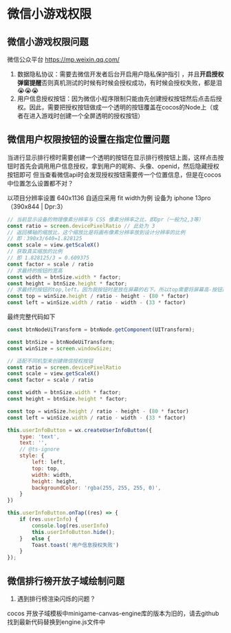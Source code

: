 # 微信小游戏权限

## 微信小游戏权限问题
微信公众平台 https://mp.weixin.qq.com/
1. 数据隐私协议：需要去微信开发者后台开启用户隐私保护指引
，并且**开启授权弹窗提醒**否则真机测试的时候有时候会授权成功，有时候会授权失败，都是泪 😭😭😭
2. 用户信息授权按钮：因为微信小程序限制只能由先创建授权按钮然后点击后授权。因此，需要把授权按钮做成一个透明的按钮覆盖在cocos的Node上（或者在进入游戏时创建一个全屏透明的授权按钮）

## 微信用户权限按钮的设置在指定位置问题
当进行显示排行榜时需要创建一个透明的按钮在显示排行榜按钮上面，这样点击按钮时首先会调用用户信息授权，拿到用户的昵称、头像、openid，然后隐藏授权按钮即可
但当查看微信api时会发现授权按钮需要传一个位置信息，但是在cocos中位置怎么设置都不对？

以项目分辨率设置 640x1136
自适应采用 fit width为例
设备为 iphone 13pro（390x844 | Dpr:3）
``` js
// 当前显示设备的物理像素分辨率与 CSS 像素分辨率之比，即Dpr（一般为2,3等）
const ratio = screen.devicePixelRatio // 此处为 3
// 返回横轴的缩放比，这个缩放比是将画布像素分辨率放到设计分辨率的比例
// 即：390x3/640=1.828125
const scale = view.getScaleX()
// 获取真实缩放的比例
// 即 1.828125/3 = 0.609375
const factor = scale / ratio
// 求最终的按钮的宽高
const width = btnSize.width * factor;
const height = btnSize.height * factor;
// 求最终的按钮的top,left。因为我按钮时是放在屏幕的右下。所以top需要将屏幕高-按钮高-距离下的间距即可，left同理
const top = winSize.height / ratio - height - (80 * factor)
const left = winSize.width / ratio - width - (33 * factor)
```

最终完整代码如下

``` js
const btnNodeUiTransform = btnNode.getComponent(UITransform);

const btnSize = btnNodeUiTransform;
const winSize = screen.windowSize;

// 适配不同机型来创建微信授权按钮
const ratio = screen.devicePixelRatio
const scale = view.getScaleX()
const factor = scale / ratio

const width = btnSize.width * factor;
const height = btnSize.height * factor;

const top = winSize.height / ratio - height - (80 * factor)
const left = winSize.width / ratio - width - (33 * factor)

this.userInfoButton = wx.createUserInfoButton({
	type: 'text',
	text: '',
	// @ts-ignore
	style: {
		left: left,
		top: top,
		width: width,
		height: height,
		backgroundColor: 'rgba(255, 255, 255, 0)',
	}
})

this.userInfoButton.onTap((res) => {
	if (res.userInfo) {
		console.log(res.userInfo)
		this.userInfoButton.hide();
	}	else {
		Toast.toast('用户信息授权失败')
	}
});

```

## 微信排行榜开放子域绘制问题
1. 遇到排行榜渲染闪烁的问题？

cocos 开放子域模板中minigame-canvas-engine库的版本为旧的，请去github找到最新代码替换到engine.js文件中